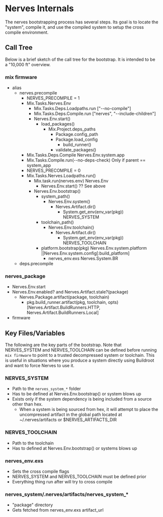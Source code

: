 <!--
  SPDX-FileCopyrightText: 2017 Michael Schmidt
  SPDX-FileCopyrightText: 2018 Connor Rigby
  SPDX-FileCopyrightText: 2018 Justin Schneck
  SPDX-FileCopyrightText: 2020 Kian-Meng, Ang
  SPDX-License-Identifier: CC-BY-4.0
-->
# Nerves Internals

The nerves bootstrapping process has several steps.  Its goal is to locate
the "system", compile it, and use the compiled system to setup the cross
compile environment.

## Call Tree

Below is a brief sketch of the call tree for the bootstrap.  It is intended
to be a "10,000 ft" overview.

### mix firmware
* alias
  * nerves.precompile
    * NERVES_PRECOMPILE = 1
    * Mix.Tasks.Nerves.Env
      * Mix.Tasks.Deps.Loadpaths.run ["--no-compile"]
      * Mix.Tasks.Deps.Compile.run ["nerves", "--include-children"]
      * Nerves.Env.start()
        * load_packages()
            * Mix.Project.deps_paths
              * Package.config_path
              * Package.load_config
                * build_runner()
              * validate_packages()
    * Mix.Tasks.Deps.Compile Nerves.Env.system.app
    * Mix.Tasks.Compile.run(--no-deps-check) Only if parent == system_app
    * NERVES_PRECOMPILE = 0
    * Mix.Tasks.Nerves.Loadpaths.run()
      * Mix.task.run(nerves.env) Nerves.Env
        * Nerves.Env.start() ?? See above
      * Nerves.Env.bootstrap()
        * system_path()
          * Nerves.Env.system()
            * Nerves.Artifact.dir()
              * System.get_env(env_var(pkg)) NERVES_SYSTEM
        * toolchain_path()
          * Nerves.Env.toolchain()
            * Nerves.Artifact.dir()
              * System.get_env(env_var(pkg)) NERVES_TOOLCHAIN
        * platform.bootstrap(pkg) Nerves.Env.system.platform ||Nerves.Env.system.config[:build_platform]
          * nerves_env.exs Nerves.System.BR
  * deps.precompile

### nerves_package
  * Nerves.Env.start
  * Nerves.Env.enabled? and Nerves.Artifact.stale?(package)
    * Nerves.Package.artifact(package, toolchain)
      * pkg.build_runner.artifact(pkg, toolchain, opts) [Nerves.Artifact.BuildRunners.HTTP, Nerves.Artifact.BuildRunners.Local]
* firmware

## Key Files/Variables

The following are the key parts of the bootstrap.  Note that NERVES_SYSTEM and
NERVES_TOOLCHAIN can be defined before running `mix firmware` to point to a
trusted decompressed system or toolchain. This is useful in situations where
you produce a system directly using Buildroot and want to force Nerves to use it.

### NERVES_SYSTEM
  * Path to the `nerves_system_*` folder
  * Has to be defined at Nerves.Env.bootstrap() or system blows up
  * Exists only if the system dependency is being included from a source other than hex.
    * When a system is being sourced from hex, it will attempt to place the uncompressed artifact in the global path located at ~/.nerves/artifacts or $NERVES_ARTIFACTS_DIR

### NERVES_TOOLCHAIN
  * Path to the toolchain
  * Has to defined at Nerves.Env.bootstrap() or systems blows up

### nerves_env.exs
  * Sets the cross compile flags
  * NERVES_SYSTEM and NERVES_TOOLCHAIN must be defined prior
  * Everything thing run after will try to cross compile

### nerves_system/.nerves/artifacts/nerves_system_*
   * "package" directory
   * Gets fetched from nerves_env.exs artifact_url
